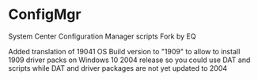 # ConfigMgr
System Center Configuration Manager scripts
Fork by EQ

Added translation of 19041 OS Build version to "1909" to allow to install 1909 driver packs on Windows 10 2004 release so you could use DAT and scripts while DAT and driver packages are not yet updated to 2004 
